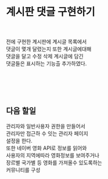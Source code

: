# 계시판 댓글 구현하기
<br><br>
  전에 구현한 계시판에 계시글 목록에서<br> 
  댓글이 몇개 달렸는지 또한 계시글에대해<br>
  댓글을 달고 수정 삭제 계시글에 담긴<br> 
  댓글들은 표시하는 기능츨 추가하였다.<br>

<br><br><br>
다음 할일
------------
관리자와 일반사용자 권한을 만들어서 <br>
관리자만 접근하 수 잇는 관리자 페이지 <br>
설정을 한다.<br>
또한 네이버 영화 API로 정보를 읽어와<br>
사용자의 지역에따라 영화정보를 보여주거나<br>
장르별 국가별 등 영화를 가져올수 있도록하는<br>
커뮤니티를 구성<br>

